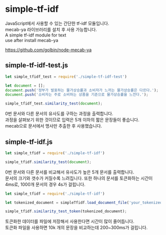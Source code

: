 # simple-tf-idf
JavaScript에서 사용할 수 있는 간단한 tf-idf 모듈입니다.   
mecab-ya 라이브러리를 설치 후 사용 가능합니다.   
A simple tf-idf module for text   
use after install mecab-ya   

https://github.com/golbin/node-mecab-ya

## simple-tf-idf-test.js
```JavaScript
let simple_tfidf_test = require('./simple-tf-idf-test')

let document = [];
document.push('정부가 발표하는 물가상승률과 소비자가 느끼는 물가상승률은 다르다.');
document.push('소비자는 주로 소비하는 상품을 기준으로 물가상승률을 느낀다.');

simple_tfidf_test.similarity_test(document);
```

0번 문서와 다른 문서의 유사도를 구하는 과정을 출력합니다.   
과정을 살펴보기 위한 것이므로 입력은 5개 이하의 짧은 문장들이 좋습니다.   
mecab으로 문서에서 명사만 추출한 후 사용했습니다.   


## simple-tf-idf.js
```JavaScript
let simple_tfidf = require('./simple-tf-idf')

simple_tfidf.similarity_test(document);
```

0번 문서와 다른 문서를 비교해서 유사도가 높은 5개 문서를 출력합니다.   
문서의 크기와 갯수가 커질수록 느려집니다. 또한 하나의 문서를 토큰화하는 시간이 4ms로, 1000개 문서의 경우 4s가 걸립니다.   


```JavaScript
let simple_tfidf = require('./simple-tf-idf')

let tokenized_document = simpleTfidf.load_document_file('your_tokenized_file_path');

simple_tfidf.similarity_test_token(tokenized_document);
```

토큰화한 데이터를 파일에 저장해서 사용한다면 시간이 많이 줄어듭니다.   
토큰화 파일을 사용하면 10k 개의 문장을 비교하는데 200~300ms가 걸립니다.   